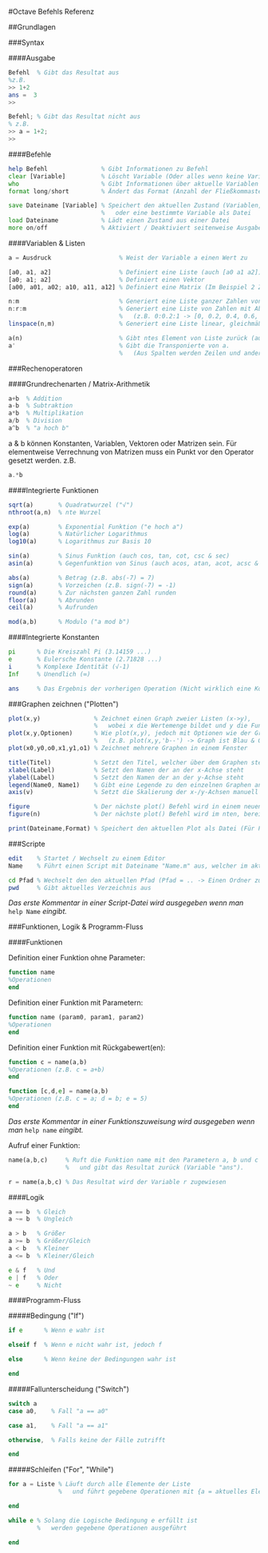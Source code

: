 #Octave Befehls Referenz

##Grundlagen

###Syntax

####Ausgabe

```octave
Befehl  % Gibt das Resultat aus
%z.B.
>> 1+2
ans =  3
>>

Befehl; % Gibt das Resultat nicht aus
% z.B.
>> a = 1+2;
>>
```

####Befehle

```octave
help Befehl               % Gibt Informationen zu Befehl
clear [Variable]          % Löscht Variable (Oder alles wenn keine Variable angegeben)
who                       % Gibt Informationen über aktuelle Variablen & Funktionen (auch `whos`)
format long/short         % Ändert das Format (Anzahl der Fließkommastellen)

save Dateiname [Variable] % Speichert den aktuellen Zustand (Variablen, Funktionen, etc.)
                          %   oder eine bestimmte Variable als Datei
load Dateiname            % Lädt einen Zustand aus einer Datei
more on/off               % Aktiviert / Deaktiviert seitenweise Ausgabe
```

####Variablen & Listen

```octave
a = Ausdruck                   % Weist der Variable a einen Wert zu

[a0, a1, a2]                   % Definiert eine Liste (auch [a0 a1 a2])
[a0; a1; a2]                   % Definiert einen Vektor
[a00, a01, a02; a10, a11, a12] % Definiert eine Matrix (Im Beispiel 2 Zeilen à 3 Werten)

n:m                            % Generiert eine Liste ganzer Zahlen von n bis m (inklusive)
n:r:m                          % Generiert eine Liste von Zahlen mit Abstand r von n bis m
                               %   (z.B. 0:0.2:1 -> [0, 0.2, 0.4, 0.6, 0.8, 1])
linspace(n,m)                  % Generiert eine Liste linear, gleichmäßig verteilter Zahlen von n bis m

a(n)                           % Gibt ntes Element von Liste zurück (auch a(n:m) -> Elemente n bis m)
a'                             % Gibt die Transponierte von a.
                               %   (Aus Spalten werden Zeilen und anders herum)
```

###Rechenoperatoren

####Grundrechenarten / Matrix-Arithmetik

```octave
a+b  % Addition
a-b  % Subtraktion
a*b  % Multiplikation
a/b  % Division
a^b  % "a hoch b"
```
a & b können Konstanten, Variablen, Vektoren oder Matrizen sein.
Für elementweise Verrechnung von Matrizen muss ein Punkt vor den Operator gesetzt werden.
z.B.
```octave
a.*b
```

####Integrierte Funktionen

```octave
sqrt(a)       % Quadratwurzel ("√")
nthroot(a,n)  % nte Wurzel

exp(a)        % Exponential Funktion ("e hoch a")
log(a)        % Natürlicher Logarithmus
log10(a)      % Logarithmus zur Basis 10

sin(a)        % Sinus Funktion (auch cos, tan, cot, csc & sec)
asin(a)       % Gegenfunktion von Sinus (auch acos, atan, acot, acsc & sec)

abs(a)        % Betrag (z.B. abs(-7) = 7)
sign(a)       % Vorzeichen (z.B. sign(-7) = -1)
round(a)      % Zur nächsten ganzen Zahl runden
floor(a)      % Abrunden
ceil(a)       % Aufrunden

mod(a,b)      % Modulo ("a mod b")
```

####Integrierte Konstanten

```octave
pi      % Die Kreiszahl Pi (3.14159 ...)
e       % Eulersche Konstante (2.71828 ...)
i       % Komplexe Identität (√-1)
Inf     % Unendlich (∞)

ans     % Das Ergebnis der vorherigen Operation (Nicht wirklich eine Konstante)
```

###Graphen zeichnen ("Plotten")

```octave
plot(x,y)               % Zeichnet einen Graph zweier Listen (x->y),
                        %   wobei x die Wertemenge bildet und y die Funktionswerte.
plot(x,y,Optionen)      % Wie plot(x,y), jedoch mit Optionen wie der Graph gezeichnet wird.
                        %   (z.B. plot(x,y,'b--') -> Graph ist Blau & Gestrichelt)
plot(x0,y0,o0,x1,y1,o1) % Zeichnet mehrere Graphen in einem Fenster

title(Titel)            % Setzt den Titel, welcher über dem Graphen steht
xlabel(Label)           % Setzt den Namen der an der x-Achse steht
ylabel(Label)           % Setzt den Namen der an der y-Achse steht
legend(Name0, Name1)    % Gibt eine Legende zu den einzelnen Graphen an
axis(v)                 % Setzt die Skalierung der x-/y-Achsen manuell (v = [x_min, x_max, y_min, y_max])

figure                  % Der nächste plot() Befehl wird in einem neuen Fenster angezeigt
figure(n)               % Der nächste plot() Befehl wird im nten, bereits existierenden, Fenster angezeigt

print(Dateiname,Format) % Speichert den aktuellen Plot als Datei (Für PNG Bild: Format = '-dpng')
```

###Scripte

```octave
edit    % Startet / Wechselt zu einem Editor
Name    % Führt einen Script mit Dateiname "Name.m" aus, welcher im aktuellen Verzeichnis liegt.

cd Pfad % Wechselt den den aktuellen Pfad (Pfad = .. -> Einen Ordner zurück)
pwd     % Gibt aktuelles Verzeichnis aus
```

*Das erste Kommentar in einer Script-Datei wird ausgegeben wenn man* `help Name` *eingibt.*

###Funktionen, Logik & Programm-Fluss

####Funktionen

Definition einer Funktion ohne Parameter:
```octave
function name
%Operationen
end
```
Definition einer Funktion mit Parametern:
```octave
function name (param0, param1, param2)
%Operationen
end
```

Definition einer Funktion mit Rückgabewert(en):
```octave
function c = name(a,b)
%Operationen (z.B. c = a+b)
end

function [c,d,e] = name(a,b)
%Operationen (z.B. c = a; d = b; e = 5)
end
```

*Das erste Kommentar in einer Funktionszuweisung wird ausgegeben wenn man* `help name` *eingibt.*

Aufruf einer Funktion:
```octave
name(a,b,c)     % Ruft die Funktion name mit den Parametern a, b und c auf
                %   und gibt das Resultat zurück (Variable "ans").

r = name(a,b,c) % Das Resultat wird der Variable r zugewiesen
```

####Logik

```octave
a == b  % Gleich
a ~= b  % Ungleich

a > b   % Größer
a >= b  % Größer/Gleich
a < b   % Kleiner
a <= b  % Kleiner/Gleich

e & f   % Und
e | f   % Oder
~ e     % Nicht
```

####Programm-Fluss

#####Bedingung ("If")

```octave
if e      % Wenn e wahr ist

elseif f  % Wenn e nicht wahr ist, jedoch f

else      % Wenn keine der Bedingungen wahr ist

end
```

#####Fallunterscheidung ("Switch")

```octave
switch a
case a0,    % Fall "a == a0"

case a1,    % Fall "a == a1"

otherwise,  % Falls keine der Fälle zutrifft

end
```

#####Schleifen ("For", "While")

```octave
for a = Liste % Läuft durch alle Elemente der Liste
              %   und führt gegebene Operationen mit {a = aktuelles Element} aus.

end
```

```octave
while e % Solang die Logische Bedingung e erfüllt ist
        %   werden gegebene Operationen ausgeführt

end
```
